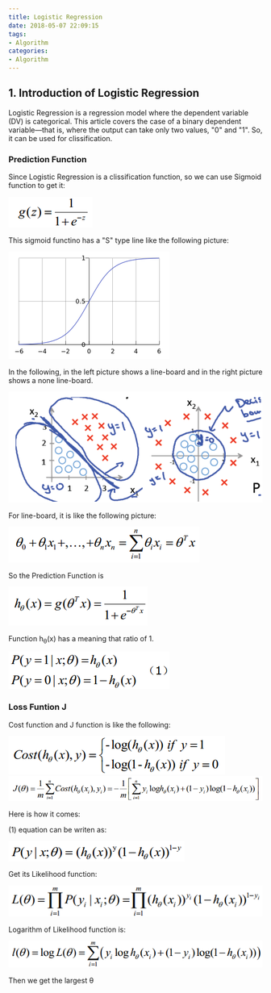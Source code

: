 ```yaml
---
title: Logistic Regression
date: 2018-05-07 22:09:15
tags: 
- Algorithm
categories:
- Algorithm
---
```

## 1. Introduction of Logistic Regression
Logistic Regression is a regression model where the dependent variable (DV) is categorical. This article covers the case of a binary dependent variable—that is, where the output can take only two values, "0" and "1". So, it can be used for clissification.

### Prediction Function
Since Logistic Regression is a clissification function, so we can use Sigmoid function to get it: 

![](./Algorithm-DataMining-LogisticRegression/1.jpg)

This sigmoid functino has a "S" type line like the following picture:

![](./Algorithm-DataMining-LogisticRegression/2.jpg)

In the following, in the left picture shows a line-board and in the right picture shows a none line-board.
 
![](./Algorithm-DataMining-LogisticRegression/3.jpg)

For line-board, it is like the following picture:

![](./Algorithm-DataMining-LogisticRegression/4.jpg)

So the Prediction Function is 

![](./Algorithm-DataMining-LogisticRegression/5.jpg)

Function h<sub>θ</sub>(x) has a meaning that ratio of 1. 

![](./Algorithm-DataMining-LogisticRegression/6.jpg) 

### Loss Funtion J
Cost function and J function is like the following:

![](./Algorithm-DataMining-LogisticRegression/7.jpg) 
![](./Algorithm-DataMining-LogisticRegression/8.jpg) 

Here is how it comes:

(1) equation can be writen as: 

![](./Algorithm-DataMining-LogisticRegression/9.jpg)

Get its Likelihood function:

![](./Algorithm-DataMining-LogisticRegression/10.jpg)

Logarithm of Likelihood function is:

![](./Algorithm-DataMining-LogisticRegression/1.png) 

Then we get the largest θ

